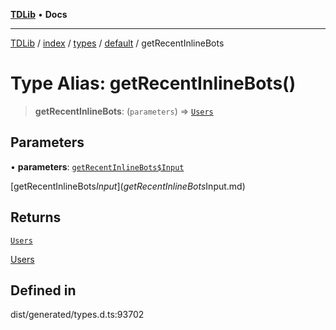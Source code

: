 [**TDLib**](../../../../../../README.md) • **Docs**

***

[TDLib](../../../../../../modules.md) / [index](../../../../../README.md) / [types](../../../README.md) / [default](../README.md) / getRecentInlineBots

# Type Alias: getRecentInlineBots()

> **getRecentInlineBots**: (`parameters`) => [`Users`](Users.md)

## Parameters

• **parameters**: [`getRecentInlineBots$Input`](getRecentInlineBots$Input.md)

[getRecentInlineBots$Input](getRecentInlineBots$Input.md)

## Returns

[`Users`](Users.md)

[Users](Users.md)

## Defined in

dist/generated/types.d.ts:93702
